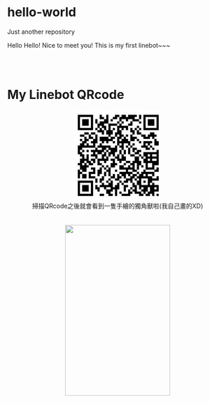 # hello-world
Just another repository

Hello Hello! Nice to meet you!
This is my first linebot~~~

<br />
<br />

# My Linebot QRcode

<div align=center><img width="201" height="204" src="https://github.com/a0193034/hello-world/blob/master/QR_code.jpg"/>
<div align=center>掃描QRcode之後就會看到一隻手繪的獨角獸啦(我自己畫的XD)

<br />
<br />
<br />
<div align=center><img width="240" height="389" src="https://i.imgur.com/b7lg7KE.jpg"/>
